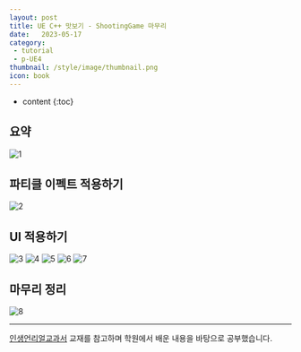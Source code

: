 ```yaml
---
layout: post
title: UE C++ 맛보기 - ShootingGame 마무리
date:   2023-05-17
category: 
 - tutorial
 - p-UE4
thumbnail: /style/image/thumbnail.png
icon: book
---
```


* content
{:toc}

## 요약


![1](https://github.com/ssonsonya/ssonsonya.github.io/assets/116151781/e6e9bd8f-07ce-48b9-8a52-6b1832c7c5a4)  


## 파티클 이펙트 적용하기


![2](https://github.com/ssonsonya/ssonsonya.github.io/assets/116151781/977ea28a-4840-4728-9180-ea0658979d57)  


## UI 적용하기


![3](https://github.com/ssonsonya/ssonsonya.github.io/assets/116151781/ba8e0f7a-47c9-4a3b-93e2-d4de1ee5b10e)
![4](https://github.com/ssonsonya/ssonsonya.github.io/assets/116151781/bf4e2592-12e6-4e74-b9eb-760a65a44e15)
![5](https://github.com/ssonsonya/ssonsonya.github.io/assets/116151781/f4ccfd6c-5c0d-4b3e-94a4-fa747f1ebd45)
![6](https://github.com/ssonsonya/ssonsonya.github.io/assets/116151781/50d4b584-6c41-40a2-9c7b-421e9eee4db7)
![7](https://github.com/ssonsonya/ssonsonya.github.io/assets/116151781/82c17231-d8e5-4772-bce4-aec3d8ed57e4)  


## 마무리 정리


![8](https://github.com/ssonsonya/ssonsonya.github.io/assets/116151781/e6447cf9-a8c7-4405-ab02-cde5a53ec74f)  
  
***
[인생언리얼교과서](https://product.kyobobook.co.kr/detail/S000061425411) 교재를 참고하며 학원에서 배운 내용을 바탕으로 공부했습니다.  
  
